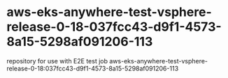 # aws-eks-anywhere-test-vsphere-release-0-18-037fcc43-d9f1-4573-8a15-5298af091206-113
repository for use with E2E test job aws-eks-anywhere-test-vsphere-release-0-18:037fcc43-d9f1-4573-8a15-5298af091206-113
